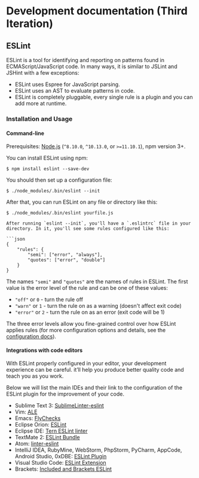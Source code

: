 # Development documentation (Third Iteration)

## ESLint

ESLint is a tool for identifying and reporting on patterns found in ECMAScript/JavaScript code. In many ways, it is
similar to JSLint and JSHint with a few exceptions:

-   ESLint uses Espree for JavaScript parsing.
-   ESLint uses an AST to evaluate patterns in code.
-   ESLint is completely pluggable, every single rule is a plugin and you can add more at runtime.

### Installation and Usage

#### Command-line

Prerequisites: [Node.js](https://nodejs.org/) (`^8.10.0`, `^10.13.0`, or `>=11.10.1`), npm version 3+.

You can install ESLint using npm:

```
$ npm install eslint --save-dev
```

You should then set up a configuration file:

```
$ ./node_modules/.bin/eslint --init
```

After that, you can run ESLint on any file or directory like this:

````
$ ./node_modules/.bin/eslint yourfile.js

After running `eslint --init`, you'll have a `.eslintrc` file in your directory. In it, you'll see some rules configured like this:

```json
{
    "rules": {
        "semi": ["error", "always"],
        "quotes": ["error", "double"]
    }
}
````

The names `"semi"` and `"quotes"` are the names of rules in ESLint. The first value is the error level of the rule and
can be one of these values:

-   `"off"` or `0` - turn the rule off
-   `"warn"` or `1` - turn the rule on as a warning (doesn't affect exit code)
-   `"error"` or `2` - turn the rule on as an error (exit code will be 1)

The three error levels allow you fine-grained control over how ESLint applies rules (for more configuration options and
details, see the [configuration docs](https://eslint.org/docs/user-guide/configuring)).

#### Integrations with code editors

With ESLint properly configured in your editor, your development experience can be careful. it’ll help you produce
better quality code and teach you as you work.

Below we will list the main IDEs and their link to the configuration of the ESLint plugin for the improvement of your
code.

-   Sublime Text 3: [SublimeLinter-eslint](https://github.com/SublimeLinter/SublimeLinter-eslint)
-   Vim: [ALE](https://github.com/dense-analysis/ale)
-   Emacs: [FlyChecks](http://www.flycheck.org/en/latest/)
-   Eclipse Orion: [ESLint](https://www.eclipse.org/lists/orion-dev/msg02718.html)
-   Eclipse IDE: [Tern ESLint linter](https://github.com/angelozerr/tern.java/wiki/Tern-Linter-ESLint)
-   TextMate 2: [ESLint Bundle](https://github.com/natesilva/javascript-eslint.tmbundle)
-   Atom: [linter-eslint](https://atom.io/packages/linter-eslint)
-   IntelliJ IDEA, RubyMine, WebStorm, PhpStorm, PyCharm, AppCode, Android Studio, 0xDBE:
    [ESLint Plugin](https://plugins.jetbrains.com/plugin/7494-eslint)
-   Visual Studio Code: [ESLint Extension](https://marketplace.visualstudio.com/items?itemName=dbaeumer.vscode-eslint)
-   Brackets: [Included and Brackets ESLint](https://github.com/brackets-userland/brackets-eslint)
